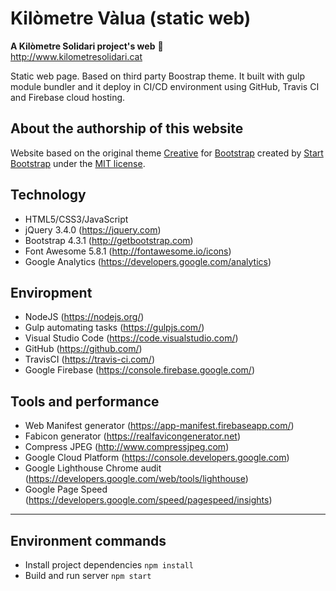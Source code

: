 # Kilòmetre Vàlua (static web)
**A Kilòmetre Solidari project's web** :rocket:  
http://www.kilometresolidari.cat

Static web page. Based on third party Boostrap theme. It built with gulp module bundler and it deploy in CI/CD environment using GitHub, Travis CI and Firebase cloud hosting.

## About the authorship of this website
Website based on the original theme [Creative](http://startbootstrap.com/template-overviews/creative/) for [Bootstrap](http://getbootstrap.com/) created by [Start Bootstrap](http://startbootstrap.com/) under the [MIT license](https://github.com/BlackrockDigital/startbootstrap-creative/blob/master/LICENSE).

## Technology
- HTML5/CSS3/JavaScript
- jQuery 3.4.0 (https://jquery.com)
- Bootstrap 4.3.1 (http://getbootstrap.com)
- Font Awesome 5.8.1 (http://fontawesome.io/icons)
- Google Analytics (https://developers.google.com/analytics)

## Enviropment
- NodeJS (https://nodejs.org/)
- Gulp automating tasks (https://gulpjs.com/)
- Visual Studio Code (https://code.visualstudio.com/)
- GitHub (https://github.com/)
- TravisCI (https://travis-ci.com/)
- Google Firebase (https://console.firebase.google.com/)

## Tools and performance
- Web Manifest generator (https://app-manifest.firebaseapp.com/)
- Fabicon generator (https://realfavicongenerator.net)
- Compress JPEG (http://www.compressjpeg.com)
- Google Cloud Platform (https://console.developers.google.com)
- Google Lighthouse Chrome audit (https://developers.google.com/web/tools/lighthouse)
- Google Page Speed (https://developers.google.com/speed/pagespeed/insights)

---
## Environment commands

- Install project dependencies `npm install`
- Build and run server `npm start`